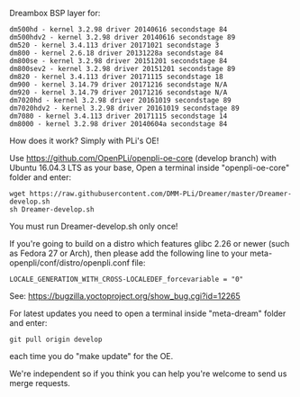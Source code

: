 Dreambox BSP layer for:
```
dm500hd - kernel 3.2.98 driver 20140616 secondstage 84
dm500hdv2 - kernel 3.2.98 driver 20140616 secondstage 89
dm520 - kernel 3.4.113 driver 20171021 secondstage 3
dm800 - kernel 2.6.18 driver 20131228a secondstage 84
dm800se - kernel 3.2.98 driver 20151201 secondstage 84
dm800sev2 - kernel 3.2.98 driver 20151201 secondstage 89
dm820 - kernel 3.4.113 driver 20171115 secondstage 18
dm900 - kernel 3.14.79 driver 20171216 secondstage N/A
dm920 - kernel 3.14.79 driver 20171216 secondstage N/A
dm7020hd - kernel 3.2.98 driver 20161019 secondstage 89
dm7020hdv2 - kernel 3.2.98 driver 20161019 secondstage 89
dm7080 - kernel 3.4.113 driver 20171115 secondstage 14
dm8000 - kernel 3.2.98 driver 20140604a secondstage 84
```
How does it work? Simply with PLi's OE!

Use https://github.com/OpenPLi/openpli-oe-core (develop branch) with Ubuntu 16.04.3 LTS as your base, Open a terminal inside "openpli-oe-core" folder and enter:
```
wget https://raw.githubusercontent.com/DMM-PLi/Dreamer/master/Dreamer-develop.sh
sh Dreamer-develop.sh
```
You must run Dreamer-develop.sh only once!

If you're going to build on a distro which features glibc 2.26 or newer (such as Fedora 27 or Arch),
then please add the following line to your meta-openpli/conf/distro/openpli.conf file:
```
LOCALE_GENERATION_WITH_CROSS-LOCALEDEF_forcevariable = "0"
```
See: https://bugzilla.yoctoproject.org/show_bug.cgi?id=12265

For latest updates you need to open a terminal inside "meta-dream" folder and enter:
```
git pull origin develop
```
each time you do "make update" for the OE.

We're independent so if you think you can help you're welcome to send us merge requests.

